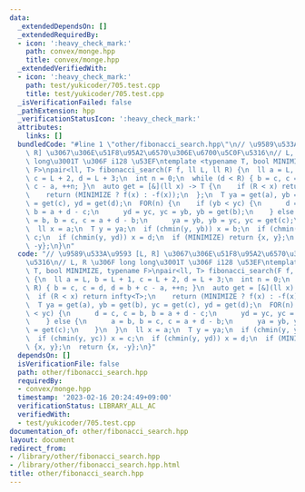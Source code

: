 ```yaml
---
data:
  _extendedDependsOn: []
  _extendedRequiredBy:
  - icon: ':heavy_check_mark:'
    path: convex/monge.hpp
    title: convex/monge.hpp
  _extendedVerifiedWith:
  - icon: ':heavy_check_mark:'
    path: test/yukicoder/705.test.cpp
    title: test/yukicoder/705.test.cpp
  _isVerificationFailed: false
  _pathExtension: hpp
  _verificationStatusIcon: ':heavy_check_mark:'
  attributes:
    links: []
  bundledCode: "#line 1 \"other/fibonacci_search.hpp\"\n// \u9589\u533A\u9593 [L,\
    \ R] \u3067\u306E\u51F8\u95A2\u6570\u306E\u6700\u5C0F\u5316\n// L, R \u306F long\
    \ long\u3001T \u306F i128 \u53EF\ntemplate <typename T, bool MINIMIZE, typename\
    \ F>\npair<ll, T> fibonacci_search(F f, ll L, ll R) {\n  ll a = L, b = L + 1,\
    \ c = L + 2, d = L + 3;\n  int n = 0;\n  while (d < R) { b = c, c = d, d = b +\
    \ c - a, ++n; }\n  auto get = [&](ll x) -> T {\n    if (R < x) return infty<T>;\n\
    \    return (MINIMIZE ? f(x) : -f(x));\n  };\n  T ya = get(a), yb = get(b), yc\
    \ = get(c), yd = get(d);\n  FOR(n) {\n    if (yb < yc) {\n      d = c, c = b,\
    \ b = a + d - c;\n      yd = yc, yc = yb, yb = get(b);\n    } else {\n      a\
    \ = b, b = c, c = a + d - b;\n      ya = yb, yb = yc, yc = get(c);\n    }\n  }\n\
    \  ll x = a;\n  T y = ya;\n  if (chmin(y, yb)) x = b;\n  if (chmin(y, yc)) x =\
    \ c;\n  if (chmin(y, yd)) x = d;\n  if (MINIMIZE) return {x, y};\n  return {x,\
    \ -y};\n}\n"
  code: "// \u9589\u533A\u9593 [L, R] \u3067\u306E\u51F8\u95A2\u6570\u306E\u6700\u5C0F\
    \u5316\n// L, R \u306F long long\u3001T \u306F i128 \u53EF\ntemplate <typename\
    \ T, bool MINIMIZE, typename F>\npair<ll, T> fibonacci_search(F f, ll L, ll R)\
    \ {\n  ll a = L, b = L + 1, c = L + 2, d = L + 3;\n  int n = 0;\n  while (d <\
    \ R) { b = c, c = d, d = b + c - a, ++n; }\n  auto get = [&](ll x) -> T {\n  \
    \  if (R < x) return infty<T>;\n    return (MINIMIZE ? f(x) : -f(x));\n  };\n\
    \  T ya = get(a), yb = get(b), yc = get(c), yd = get(d);\n  FOR(n) {\n    if (yb\
    \ < yc) {\n      d = c, c = b, b = a + d - c;\n      yd = yc, yc = yb, yb = get(b);\n\
    \    } else {\n      a = b, b = c, c = a + d - b;\n      ya = yb, yb = yc, yc\
    \ = get(c);\n    }\n  }\n  ll x = a;\n  T y = ya;\n  if (chmin(y, yb)) x = b;\n\
    \  if (chmin(y, yc)) x = c;\n  if (chmin(y, yd)) x = d;\n  if (MINIMIZE) return\
    \ {x, y};\n  return {x, -y};\n}"
  dependsOn: []
  isVerificationFile: false
  path: other/fibonacci_search.hpp
  requiredBy:
  - convex/monge.hpp
  timestamp: '2023-02-16 20:24:49+09:00'
  verificationStatus: LIBRARY_ALL_AC
  verifiedWith:
  - test/yukicoder/705.test.cpp
documentation_of: other/fibonacci_search.hpp
layout: document
redirect_from:
- /library/other/fibonacci_search.hpp
- /library/other/fibonacci_search.hpp.html
title: other/fibonacci_search.hpp
---
```

